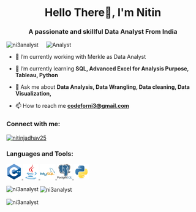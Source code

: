 <h1 align="center">Hello There👋, I'm Nitin</h1>
<h3 align="center">A passionate and skillful Data Analyst From India</h3>
<img align="right" alt="Analyst" width="400" src="https://i.pinimg.com/originals/91/16/8b/91168b4873f6659b3e9fdfe4b89cd864.gif">

<p align="left"> <img src="https://komarev.com/ghpvc/?username=ni3analyst&label=Profile%20views&color=0e75b6&style=flat" alt="ni3analyst" /> </p>

- 🔭 I’m currently working with Merkle as Data Analyst

- 🌱 I’m currently learning **SQL, Advanced Excel for Analysis Purpose, Tableau, Python**

- 💬 Ask me about **Data Analysis, Data Wrangling, Data cleaning, Data Visualization,**

- 📫 How to reach me **codeforni3@gmail.com**

<h3 align="left">Connect with me:</h3>
<p align="left">
<a href="https://linkedin.com/in/nitinjadhav25" target="blank"><img align="center" src="https://raw.githubusercontent.com/rahuldkjain/github-profile-readme-generator/master/src/images/icons/Social/linked-in-alt.svg" alt="nitinjadhav25" height="30" width="40" /></a>
</p>

<h3 align="left">Languages and Tools:</h3>
<p align="left"> <a href="https://www.w3schools.com/cpp/" target="_blank" rel="noreferrer"> <img src="https://raw.githubusercontent.com/devicons/devicon/master/icons/cplusplus/cplusplus-original.svg" alt="cplusplus" width="40" height="40"/> </a> <a href="https://www.java.com" target="_blank" rel="noreferrer"> <img src="https://raw.githubusercontent.com/devicons/devicon/master/icons/java/java-original.svg" alt="java" width="40" height="40"/> </a> <a href="https://www.mysql.com/" target="_blank" rel="noreferrer"> <img src="https://raw.githubusercontent.com/devicons/devicon/master/icons/mysql/mysql-original-wordmark.svg" alt="mysql" width="40" height="40"/> </a> <a href="https://www.postgresql.org" target="_blank" rel="noreferrer"> <img src="https://raw.githubusercontent.com/devicons/devicon/master/icons/postgresql/postgresql-original-wordmark.svg" alt="postgresql" width="40" height="40"/> </a> <a href="https://www.python.org" target="_blank" rel="noreferrer"> <img src="https://raw.githubusercontent.com/devicons/devicon/master/icons/python/python-original.svg" alt="python" width="40" height="40"/> </a> </p>

<p><img align="left" src="https://github-readme-stats.vercel.app/api/top-langs?username=ni3analyst&show_icons=true&locale=en&layout=compact" alt="ni3analyst" /></p>

<p>&nbsp;<img align="center" src="https://github-readme-stats.vercel.app/api?username=ni3analyst&show_icons=true&locale=en" alt="ni3analyst" /></p>

<p><img align="center" src="https://github-readme-streak-stats.herokuapp.com/?user=ni3analyst&" alt="ni3analyst" /></p>
